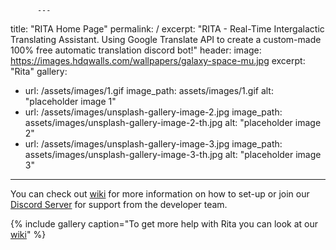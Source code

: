 
          ---
title: "RITA Home Page"
permalink: /
excerpt: "RITA - Real-Time Intergalactic Translating Assistant.  Using Google Translate API to create a custom-made 100% free automatic translation discord bot!"
header:
  image: https://images.hdqwalls.com/wallpapers/galaxy-space-mu.jpg
  excerpt: "Rita"
gallery:
  - url: /assets/images/1.gif
    image_path: assets/images/1.gif
    alt: "placeholder image 1"
  - url: /assets/images/unsplash-gallery-image-2.jpg
    image_path: assets/images/unsplash-gallery-image-2-th.jpg
    alt: "placeholder image 2"
  - url: /assets/images/unsplash-gallery-image-3.jpg
    image_path: assets/images/unsplash-gallery-image-3-th.jpg
    alt: "placeholder image 3"
---

You can check out [wiki](/wiki/) for more information on how to set-up or join our [Discord Server](https://invite.gg/ritabot) for support from the developer team.

{% include gallery caption="To get more help with Rita you can look at our [wiki](https://ritabot.org/wiki/)" %}
